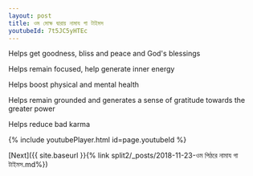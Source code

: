 ```yaml
---
layout: post
title: ওম মোক্ষ দ্বারায় নামায গা টাইমস
youtubeId: 7t5JC5yHTEc
---
```

 
 
Helps get goodness, bliss and peace and God's blessings
 
Helps remain focused, help generate inner energy 
 
Helps boost physical and mental health 
 
Helps remain grounded and generates a sense of gratitude towards the greater power 
 
Helps reduce bad karma
 
 
 
 


{% include youtubePlayer.html id=page.youtubeId %}
 
[Next]({{ site.baseurl }}{% link  split2/_posts/2018-11-23-ওম পিঠরে নামায গা টাইমস.md%})
 
